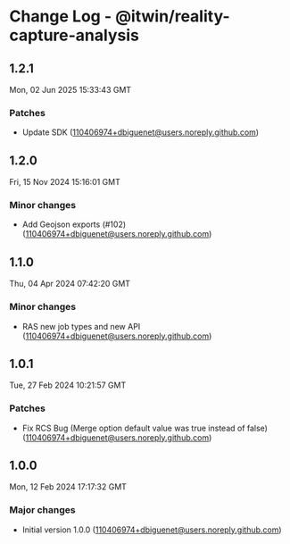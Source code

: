 # Change Log - @itwin/reality-capture-analysis

<!-- This log was last generated on Mon, 02 Jun 2025 15:33:43 GMT and should not be manually modified. -->

<!-- Start content -->

## 1.2.1

Mon, 02 Jun 2025 15:33:43 GMT

### Patches

- Update SDK (110406974+dbiguenet@users.noreply.github.com)

## 1.2.0

Fri, 15 Nov 2024 15:16:01 GMT

### Minor changes

- Add Geojson exports (#102) (110406974+dbiguenet@users.noreply.github.com)

## 1.1.0

Thu, 04 Apr 2024 07:42:20 GMT

### Minor changes

- RAS new job types and new API (110406974+dbiguenet@users.noreply.github.com)

## 1.0.1

Tue, 27 Feb 2024 10:21:57 GMT

### Patches

- Fix RCS Bug (Merge option default value was true instead of false) (110406974+dbiguenet@users.noreply.github.com)

## 1.0.0

Mon, 12 Feb 2024 17:17:32 GMT

### Major changes

- Initial version 1.0.0 (110406974+dbiguenet@users.noreply.github.com)
